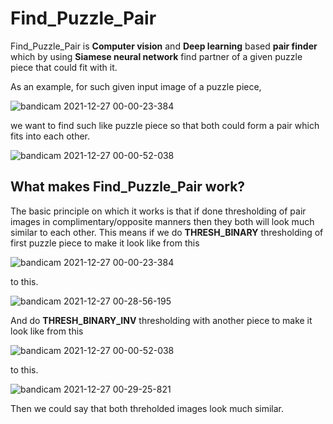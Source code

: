 # Find_Puzzle_Pair

Find_Puzzle_Pair is **Computer vision** and **Deep learning** based **pair finder** which by using **Siamese neural network** find partner of a given puzzle piece that could fit with it.

As an example, for such given input image of a puzzle piece,

![bandicam 2021-12-27 00-00-23-384](https://user-images.githubusercontent.com/71775151/147417044-3feab6bb-ced2-4a90-87f8-438d4aed337e.jpg)

we want to find such like puzzle piece so that both could form a pair which fits into each other.

![bandicam 2021-12-27 00-00-52-038](https://user-images.githubusercontent.com/71775151/147417046-867b3c23-53f3-4b90-93c8-1e1ceb8ba6de.jpg)

## What makes Find_Puzzle_Pair work?
The basic principle on which it works is that if done thresholding of pair images in complimentary/opposite manners then they both will look much similar to each other. This means if we do **THRESH_BINARY** thresholding of first puzzle piece to make it look like from this 

![bandicam 2021-12-27 00-00-23-384](https://user-images.githubusercontent.com/71775151/147417044-3feab6bb-ced2-4a90-87f8-438d4aed337e.jpg)

to this.

![bandicam 2021-12-27 00-28-56-195](https://user-images.githubusercontent.com/71775151/147417572-dccfd9ef-d3d3-421c-bc86-c349751b495b.jpg)

And do **THRESH_BINARY_INV** thresholding with another piece to make it look like from this

![bandicam 2021-12-27 00-00-52-038](https://user-images.githubusercontent.com/71775151/147417046-867b3c23-53f3-4b90-93c8-1e1ceb8ba6de.jpg)

to this.

![bandicam 2021-12-27 00-29-25-821](https://user-images.githubusercontent.com/71775151/147417579-ee3bb1c2-6d8f-4e1d-b330-e7beae6bcc4e.jpg)

Then we could say that both threholded images look much similar.
